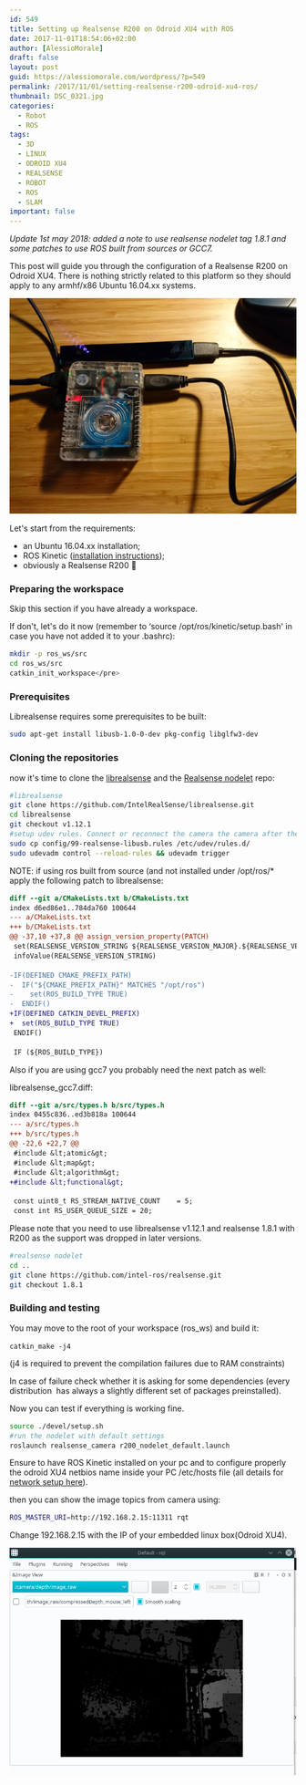 ```yaml
---
id: 549
title: Setting up Realsense R200 on Odroid XU4 with ROS
date: 2017-11-01T18:54:06+02:00
author: [AlessioMorale]
draft: false
layout: post
guid: https://alessiomorale.com/wordpress/?p=549
permalink: /2017/11/01/setting-realsense-r200-odroid-xu4-ros/
thumbnail: DSC_0321.jpg
categories:
  - Robot
  - ROS
tags:
  - 3D
  - LINUX
  - ODROID XU4
  - REALSENSE
  - ROBOT
  - ROS
  - SLAM
important: false
---
```


_Update 1st may 2018: added a note to use realsense nodelet tag 1.8.1 and some patches to use ROS built from sources or GCC7._

This post will guide you through the configuration of a Realsense R200 on Odroid XU4. There is nothing strictly related to this platform so they should apply to any armhf/x86 Ubuntu 16.04.xx systems.

![](DSC_0321.jpg)

Let's start from the requirements:

- an Ubuntu 16.04.xx installation;
- ROS Kinetic ([installation instructions](http://wiki.ros.org/kinetic/Installation/Ubuntu));
- obviously a Realsense R200 🙂

### Preparing the workspace

Skip this section if you have already a workspace.

If don't, let's do it now (remember to &#8216;source /opt/ros/kinetic/setup.bash' in case you have not added it to your .bashrc):

```bash
mkdir -p ros_ws/src
cd ros_ws/src
catkin_init_workspace</pre>
```

### Prerequisites

Librealsense requires some prerequisites to be built:

```bash
sudo apt-get install libusb-1.0-0-dev pkg-config libglfw3-dev
```

### Cloning the repositories

now it's time to clone the [librealsense](https://github.com/IntelRealSense/librealsense) and the [Realsense nodelet](https://github.com/intel-ros/realsense) repo:

```bash
#librealsense
git clone https://github.com/IntelRealSense/librealsense.git
cd librealsense
git checkout v1.12.1
#setup udev rules. Connect or reconnect the camera the camera after the following two lines are executed
sudo cp config/99-realsense-libusb.rules /etc/udev/rules.d/
sudo udevadm control --reload-rules && udevadm trigger
```

NOTE: if using ros built from source (and not installed under /opt/ros/\* apply the following patch to librealsense:

```diff
diff --git a/CMakeLists.txt b/CMakeLists.txt
index d6ed86e1..784da760 100644
--- a/CMakeLists.txt
+++ b/CMakeLists.txt
@@ -37,10 +37,8 @@ assign_version_property(PATCH)
 set(REALSENSE_VERSION_STRING ${REALSENSE_VERSION_MAJOR}.${REALSENSE_VERSION_MINOR}.${REALSENSE_VERSION_PATCH})
 infoValue(REALSENSE_VERSION_STRING)

-IF(DEFINED CMAKE_PREFIX_PATH)
-  IF("${CMAKE_PREFIX_PATH}" MATCHES "/opt/ros")
-    set(ROS_BUILD_TYPE TRUE)
-  ENDIF()
+IF(DEFINED CATKIN_DEVEL_PREFIX)
+  set(ROS_BUILD_TYPE TRUE)
 ENDIF()

 IF (${ROS_BUILD_TYPE})
```

Also if you are using gcc7 you probably need the next patch as well:

librealsense_gcc7.diff:

```diff
diff --git a/src/types.h b/src/types.h
index 0455c836..ed3b818a 100644
--- a/src/types.h
+++ b/src/types.h
@@ -22,6 +22,7 @@
 #include &lt;atomic&gt;
 #include &lt;map&gt;
 #include &lt;algorithm&gt;
+#include &lt;functional&gt;

 const uint8_t RS_STREAM_NATIVE_COUNT    = 5;
 const int RS_USER_QUEUE_SIZE = 20;
```

Please note that you need to use librealsense v1.12.1 and realsense 1.8.1 with R200 as the support was dropped in later versions.

```bash
#realsense nodelet
cd ..
git clone https://github.com/intel-ros/realsense.git
git checkout 1.8.1
```

### Building and testing

You may move to the root of your workspace (ros_ws) and build it:

`catkin_make -j4`

(j4 is required to prevent the compilation failures due to RAM constraints)

In case of failure check whether it is asking for some dependencies (every distribution  has always a slightly different set of packages preinstalled).

Now you can test if everything is working fine.

```bash
source ./devel/setup.sh
#run the nodelet with default settings
roslaunch realsense_camera r200_nodelet_default.launch
```

Ensure to have ROS Kinetic installed on your pc and to configure properly the odroid XU4 netbios name inside your PC /etc/hosts file (all details for [network setup here](http://wiki.ros.org/ROS/NetworkSetup)).

then you can show the image topics from camera using:

```bash
ROS_MASTER_URI=http://192.168.2.15:11311 rqt
```

Change 192.168.2.15 with the IP of your embedded linux box(Odroid XU4).

![](Selection_033.png)
